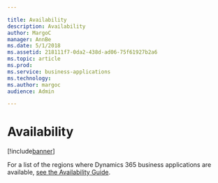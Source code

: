 ```yaml
---

title: Availability
description: Availability
author: MargoC
manager: AnnBe
ms.date: 5/1/2018
ms.assetid: 218111f7-0da2-438d-ad06-75f61927b2a6
ms.topic: article
ms.prod: 
ms.service: business-applications
ms.technology: 
ms.author: margoc
audience: Admin

---
```

#  Availability




[!include[banner](../includes/banner.md)]

For a list of the regions where Dynamics 365 business applications are
available, [see the Availability
Guide](https://aka.ms/dynamics_365_international_availability_deck).
